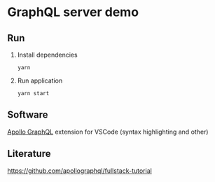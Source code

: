 # GraphQL server demo

## Run
1. Install dependencies

   ```Shell
   yarn
   ```
2. Run application

   ```Shell
   yarn start
   ```


## Software
[Apollo GraphQL](https://marketplace.visualstudio.com/items?itemName=apollographql.vscode-apollo) extension for VSCode (syntax highlighting and other)

## Literature
https://github.com/apollographql/fullstack-tutorial